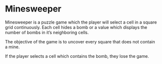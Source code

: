 # Minesweeper
Minesweeper is a puzzle game which the player will select a cell in a square grid continuously. Each cell hides a bomb or a value which displays the number of bombs in it’s neighboring cells.

 The objective of the game is to uncover every square that does not contain a mine. 

If the player selects a cell which contains the bomb, they lose the game.
